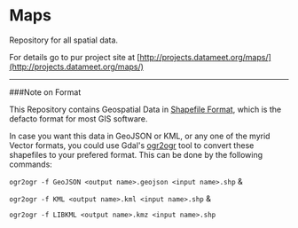 Maps
====

Repository for all spatial data.

For details go to pur project site at [http://projects.datameet.org/maps/](http://projects.datameet.org/maps/)

----
###Note on Format

This Repository contains Geospatial Data in [Shapefile Format](https://en.wikipedia.org/wiki/Shapefile), which is the defacto format for most GIS software.

In case you want this data in GeoJSON or KML, or any one of the myrid Vector formats, you could use Gdal's [ogr2ogr](http://www.gdal.org/ogr2ogr.html) tool to convert these shapefiles to your prefered format. This can be done by the following commands:

`ogr2ogr -f GeoJSON <output name>.geojson <input name>.shp` &

`ogr2ogr -f KML <output name>.kml <input name>.shp`  &

`ogr2ogr -f LIBKML <output name>.kmz <input name>.shp`  


